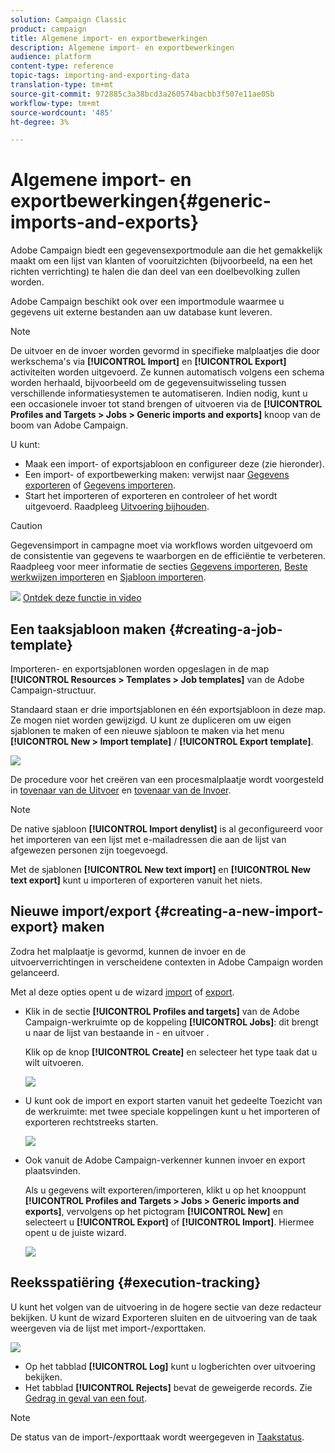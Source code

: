 ```yaml
---
solution: Campaign Classic
product: campaign
title: Algemene import- en exportbewerkingen
description: Algemene import- en exportbewerkingen
audience: platform
content-type: reference
topic-tags: importing-and-exporting-data
translation-type: tm+mt
source-git-commit: 972885c3a38bcd3a260574bacbb3f507e11ae05b
workflow-type: tm+mt
source-wordcount: '485'
ht-degree: 3%

---
```



# Algemene import- en exportbewerkingen{#generic-imports-and-exports}

Adobe Campaign biedt een gegevensexportmodule aan die het gemakkelijk maakt om een lijst van klanten of vooruitzichten (bijvoorbeeld, na een het richten verrichting) te halen die dan deel van een doelbevolking zullen worden.

Adobe Campaign beschikt ook over een importmodule waarmee u gegevens uit externe bestanden aan uw database kunt leveren.

>[!NOTE]
>
>De uitvoer en de invoer worden gevormd in specifieke malplaatjes die door werkschema&#39;s via **[!UICONTROL Import]** en **[!UICONTROL Export]** activiteiten worden uitgevoerd. Ze kunnen automatisch volgens een schema worden herhaald, bijvoorbeeld om de gegevensuitwisseling tussen verschillende informatiesystemen te automatiseren. Indien nodig, kunt u een occasionele invoer tot stand brengen of uitvoeren via de **[!UICONTROL Profiles and Targets > Jobs > Generic imports and exports]** knoop van de boom van Adobe Campaign.

U kunt:

* Maak een import- of exportsjabloon en configureer deze (zie hieronder).
* Een import- of exportbewerking maken: verwijst naar [Gegevens exporteren](../../platform/using/exporting-data.md) of [Gegevens importeren](../../platform/using/importing-data.md).
* Start het importeren of exporteren en controleer of het wordt uitgevoerd. Raadpleeg [Uitvoering bijhouden](#execution-tracking).

>[!CAUTION]
>
>Gegevensimport in campagne moet via workflows worden uitgevoerd om de consistentie van gegevens te waarborgen en de efficiëntie te verbeteren. Raadpleeg voor meer informatie de secties [Gegevens importeren](../../workflow/using/importing-data.md), [Beste werkwijzen importeren](../../workflow/using/importing-data.md#best-practices-when-importing-data) en [Sjabloon importeren](../../workflow/using/importing-data.md#setting-up-a-recurring-import).

![](assets/do-not-localize/how-to-video.png) [Ontdek deze functie in video](../../platform/using/exporting-and-importing-profiles.md#import-profiles-video)

## Een taaksjabloon maken {#creating-a-job-template}

Importeren- en exportsjablonen worden opgeslagen in de map **[!UICONTROL Resources > Templates > Job templates]** van de Adobe Campaign-structuur.

Standaard staan er drie importsjablonen en één exportsjabloon in deze map. Ze mogen niet worden gewijzigd. U kunt ze dupliceren om uw eigen sjablonen te maken of een nieuwe sjabloon te maken via het menu **[!UICONTROL New > Import template]** / **[!UICONTROL Export template]**.

![](assets/s_ncs_user_export_wizard_template_create.png)

De procedure voor het creëren van een procesmalplaatje wordt voorgesteld in [tovenaar van de Uitvoer](../../platform/using/exporting-data.md#export-wizard) en [tovenaar van de Invoer](../../platform/using/importing-data.md#import-wizard).

>[!NOTE]
>
>De native sjabloon **[!UICONTROL Import denylist]** is al geconfigureerd voor het importeren van een lijst met e-mailadressen die aan de lijst van afgewezen personen zijn toegevoegd.
> 
>Met de sjablonen **[!UICONTROL New text import]** en **[!UICONTROL New text export]** kunt u importeren of exporteren vanuit het niets.

## Nieuwe import/export {#creating-a-new-import-export} maken

Zodra het malplaatje is gevormd, kunnen de invoer en de uitvoerverrichtingen in verscheidene contexten in Adobe Campaign worden gelanceerd.

Met al deze opties opent u de wizard [import](../../platform/using/importing-data.md) of [export](../../platform/using/exporting-data.md#export-wizard).

* Klik in de sectie **[!UICONTROL Profiles and targets]** van de Adobe Campaign-werkruimte op de koppeling **[!UICONTROL Jobs]**: dit brengt u naar de lijst van bestaande in - en uitvoer .

   Klik op de knop **[!UICONTROL Create]** en selecteer het type taak dat u wilt uitvoeren.

   ![](assets/s_ncs_user_import_from_home.png)

* U kunt ook de import en export starten vanuit het gedeelte Toezicht van de werkruimte: met twee speciale koppelingen kunt u het importeren of exporteren rechtstreeks starten.

   ![](assets/s_ncs_user_import_from_production.png)

* Ook vanuit de Adobe Campaign-verkenner kunnen invoer en export plaatsvinden.

   Als u gegevens wilt exporteren/importeren, klikt u op het knooppunt **[!UICONTROL Profiles and Targets > Jobs > Generic imports and exports]**, vervolgens op het pictogram **[!UICONTROL New]** en selecteert u **[!UICONTROL Export]** of **[!UICONTROL Import]**. Hiermee opent u de juiste wizard.

   ![](assets/s_ncs_user_export_wizard_launch_from_menu.png)

## Reeksspatiëring {#execution-tracking}

U kunt het volgen van de uitvoering in de hogere sectie van deze redacteur bekijken. U kunt de wizard Exporteren sluiten en de uitvoering van de taak weergeven via de lijst met import-/exporttaken.

![](assets/s_ncs_user_export_list_and_details.png)

* Op het tabblad **[!UICONTROL Log]** kunt u logberichten over uitvoering bekijken.
* Het tabblad **[!UICONTROL Rejects]** bevat de geweigerde records. Zie [Gedrag in geval van een fout](../../platform/using/importing-data.md#behavior-in-the-event-of-an-error).

>[!NOTE]
>
>De status van de import-/exporttaak wordt weergegeven in [Taakstatus](../../platform/using/importing-data.md#job-statuses).

